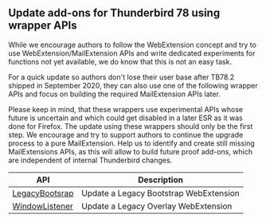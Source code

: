 ## Update add-ons for Thunderbird 78 using wrapper APIs

While we encourage authors to follow the WebExtension concept and try to use WebExtension/MailExtension APIs and write dedicated experiments for functions not yet available, we do know that this is not an easy task.

For a quick update so authors don't lose their user base after TB78.2 shipped in September 2020, they can also use one of the following wrapper APIs and focus on building the required MailExtension APIs later.

Please keep in mind, that these wrappers use experimental APIs whose future is uncertain and which could get disabled in a later ESR as it was done for Firefox. The update using these wrappers should only be the first step. We encourage and try to support authors to continue the upgrade process to a pure MailExtension. Help us to identify and create still missing MailExtensions APIs, as this will allow to build future proof add-ons, which are independent of internal Thunderbird changes.

| API             | Description |
| --------------- | ----------- |
| [LegacyBootsrap](LegacyBootsrap)      |  Update a Legacy Bootstrap WebExtension
| [WindowListener](WindowListener)      |  Update a Legacy Overlay WebExtension
